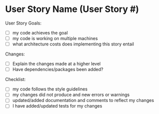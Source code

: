 # User Story Name (User Story #)

User Story Goals:

- [ ] my code achieves the goal
- [ ] my code is working on multiple machines
- [ ] what architecture costs does implementing this story entail

Changes:

- [ ] Explain the changes made at a higher level
- [ ] Have dependencies/packages been added?

Checklist:

- [ ] my code follows the style guidelines
- [ ] my changes did not produce and new errors or warnings
- [ ] updated/added documentation and comments to reflect my changes
- [ ] I have added/updated tests for my changes
